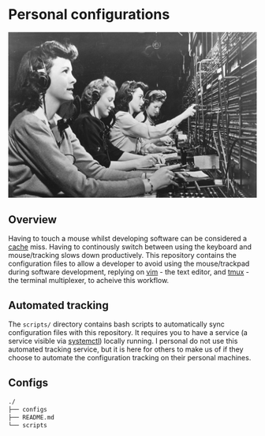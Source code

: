 # Personal configurations 
![](img/configs.jpg "configuration")
## Overview 
Having to touch a mouse whilst developing software can be considered a [cache](https://en.wikipedia.org/wiki/Cache_(computing)) miss. Having to continously switch between using the keyboard and mouse/tracking slows down productively. This repository contains the configuration files to allow a developer to avoid using the mouse/trackpad during software development, replying on [vim](https://en.wikipedia.org/wiki/Vim_(text_editor)) - the text editor, and [tmux](https://en.wikipedia.org/wiki/Tmux) - the terminal multiplexer, to acheive this workflow.  

## Automated tracking 
The `scripts/` directory contains bash scripts to automatically sync configuration files with this repository. It requires you to have a service (a service visible via [systemctl](https://en.wikipedia.org/wiki/Systemd)) locally running. I personal do not use this automated tracking service, but it is here for others to make us of if they choose to automate the configuration tracking on their personal machines. 

## Configs 

```
./
├── configs
├── README.md
└── scripts
```






